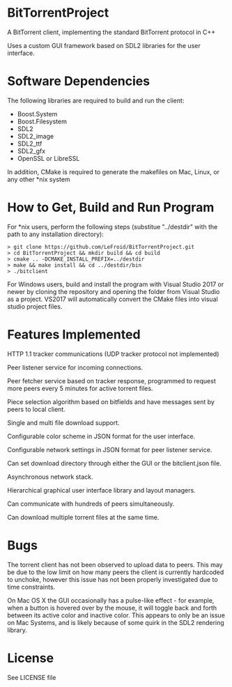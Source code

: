 # BitTorrentProject

A BitTorrent client, implementing the standard BitTorrent protocol in C++

Uses a custom GUI framework based on SDL2 libraries for the user interface.

# Software Dependencies

The following libraries are required to build and run the client:
 * Boost.System
 * Boost.Filesystem
 * SDL2
 * SDL2_image
 * SDL2_ttf
 * SDL2_gfx
 * OpenSSL or LibreSSL

In addition, CMake is required to generate the makefiles on Mac, Linux, or any other *nix system 

# How to Get, Build and Run Program

For *nix users, perform the following steps (substitue "../destdir" with the path to any installation directory):
```
> git clone https://github.com/LeFroid/BitTorrentProject.git
> cd BitTorrentProject && mkdir build && cd build
> cmake .. -DCMAKE_INSTALL_PREFIX=../destdir
> make && make install && cd ../destdir/bin
> ./bitclient
```

For Windows users, build and install the program with Visual Studio 2017 or newer by cloning the repository and opening the folder from Visual Studio
as a project. VS2017 will automatically convert the CMake files into visual studio project files.

# Features Implemented

HTTP 1.1 tracker communications (UDP tracker protocol not implemented)

Peer listener service for incoming connections.

Peer fetcher service based on tracker response, programmed to request more peers every 5 minutes for active torrent files.

Piece selection algorithm based on bitfields and have messages sent by peers to local client.

Single and multi file download support.

Configurable color scheme in JSON format for the user interface.

Configurable network settings in JSON format for peer listener service.

Can set download directory through either the GUI or the bitclient.json file.

Asynchronous network stack.

Hierarchical graphical user interface library and layout managers.

Can communicate with hundreds of peers simultaneously.

Can download multiple torrent files at the same time.

# Bugs

The torrent client has not been observed to upload data to peers. This may be due to the low limit on how many peers the
client is currently hardcoded to unchoke, however this issue has not been properly investigated due to time constraints.

On Mac OS X the GUI occasionally has a pulse-like effect - for example, when a button is hovered over by the mouse,
it will toggle back and forth between its active color and inactive color. This appears to only be an issue on Mac Systems,
and is likely because of some quirk in the SDL2 rendering library.

# License

See LICENSE file
